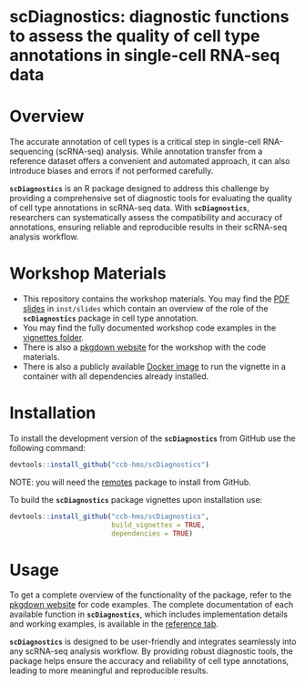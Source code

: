 # scDiagnostics: diagnostic functions to assess the quality of cell type annotations in single-cell RNA-seq data

# Overview

The accurate annotation of cell types is a critical step in single-cell RNA-sequencing (scRNA-seq) analysis. While annotation transfer from a reference dataset offers a convenient and automated approach, it can also introduce biases and errors if not performed carefully.

**`scDiagnostics`** is an R package designed to address this challenge by providing a comprehensive set of diagnostic tools for evaluating the quality of cell type annotations in scRNA-seq data. With **`scDiagnostics`**, researchers can systematically assess the compatibility and accuracy of annotations, ensuring reliable and reproducible results in their scRNA-seq analysis workflow.

# Workshop Materials

-   This repository contains the workshop materials. You may find the [PDF slides](https://github.com/AnthonyChristidis/scDiagnosticsBioc2024Demo/blob/devel/inst/slides/BioC2024_scDiagnostics.pdf) in `inst/slides` which contain an overview of the role of the **`scDiagnostics`** package in cell type annotation.
-   You may find the fully documented workshop code examples in the [vignettes folder](https://github.com/AnthonyChristidis/scDiagnosticsBioc2024Demo/tree/devel/vignettes).
-   There is also a [pkgdown website](https://anthonychristidis.github.io/scDiagnosticsBioc2024Demo/articles/BioC2024_scDiagnostics_Workshop.html) for the workshop with the code materials.
-   There is also a publicly available [Docker image](https://github.com/anthonychristidis/scDiagnosticsBioc2024Demo/pkgs/container/scdiagnosticsbioc2024demo) to run the vignette in a container with all dependencies already installed.

# Installation

To install the development version of the **`scDiagnostics`** from GitHub use the following command:

``` r
devtools::install_github("ccb-hms/scDiagnostics")
```

NOTE: you will need the [remotes](https://cran.r-project.org/web/packages/remotes/index.html) package to install from GitHub.

To build the **`scDiagnostics`** package vignettes upon installation use:

``` r
devtools::install_github("ccb-hms/scDiagnostics",
                         build_vignettes = TRUE,
                         dependencies = TRUE)
```

# Usage

To get a complete overview of the functionality of the package, refer to the [pkgdown website](https://ccb-hms.github.io/scDiagnostics/index.html) for code examples. The complete documentation of each available function in **`scDiagnostics`**, which includes implementation details and working examples, is available in the [reference tab](https://ccb-hms.github.io/scDiagnostics/reference/index.html).

**`scDiagnostics`** is designed to be user-friendly and integrates seamlessly into any scRNA-seq analysis workflow. By providing robust diagnostic tools, the package helps ensure the accuracy and reliability of cell type annotations, leading to more meaningful and reproducible results.
